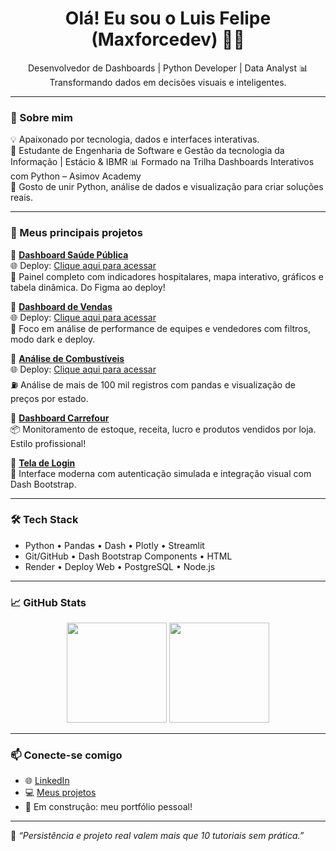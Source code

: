 <h1 align="center">Olá! Eu sou o Luis Felipe (Maxforcedev) 👨‍💻</h1>

<p align="center">
  Desenvolvedor de Dashboards | Python Developer | Data Analyst 📊<br>
  Transformando dados em decisões visuais e inteligentes.
</p>

---

### 🚀 Sobre mim

💡 Apaixonado por tecnologia, dados e interfaces interativas.  
📍 Estudante de Engenharia de Software e Gestão da tecnologia da Informação | Estácio & IBMR
📊 Formado na Trilha Dashboards Interativos com Python – Asimov Academy  
🔧 Gosto de unir Python, análise de dados e visualização para criar soluções reais.

---

### 💼 Meus principais projetos

🔹 **[Dashboard Saúde Pública](https://github.com/maxforcedev/dashboard-saudepublica)**  
🌐 Deploy: [Clique aqui para acessar](https://dashboard-saudepublica.onrender.com)  
🏥 Painel completo com indicadores hospitalares, mapa interativo, gráficos e tabela dinâmica. Do Figma ao deploy!

🔹 **[Dashboard de Vendas](https://github.com/maxforcedev/dashboard-vendas)**  
🌐 Deploy: [Clique aqui para acessar](https://dashboard-vendas.onrender.com)  
🧠 Foco em análise de performance de equipes e vendedores com filtros, modo dark e deploy.

🔹 **[Análise de Combustíveis](https://github.com/maxforcedev/analise-gasolina)**  
🌐 Deploy: [Clique aqui para acessar](https://analise-gasolina.onrender.com/)<br>
⛽ Análise de mais de 100 mil registros com pandas e visualização de preços por estado.

🔹 **[Dashboard Carrefour](https://github.com/maxforcedev/dashboard-carrefour)**  
📦 Monitoramento de estoque, receita, lucro e produtos vendidos por loja. Estilo profissional!

🔹 **[Tela de Login](https://github.com/maxforcedev/tela-login-dash)**  
🔐 Interface moderna com autenticação simulada e integração visual com Dash Bootstrap.

---

### 🛠️ Tech Stack

- Python • Pandas • Dash • Plotly • Streamlit  
- Git/GitHub • Dash Bootstrap Components • HTML  
- Render • Deploy Web • PostgreSQL • Node.js

---

### 📈 GitHub Stats

<p align="center">
  <img height="160em" src="https://github-readme-stats.vercel.app/api?username=maxforcedev&show_icons=true&theme=dark&count_private=true"/>
  <img height="160em" src="https://github-readme-stats.vercel.app/api/top-langs/?username=maxforcedev&layout=compact&theme=dark"/>
</p>

---

### 📫 Conecte-se comigo

- 🌐 [LinkedIn](https://www.linkedin.com/in/maxforcedev)
- 💻 [Meus projetos](https://github.com/maxforcedev?tab=repositories)
- 🚀 Em construção: meu portfólio pessoal!

---

🧠 *“Persistência e projeto real valem mais que 10 tutoriais sem prática.”*  
